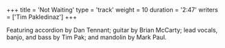 +++
title = 'Not Waiting'
type = 'track'
weight = 10
duration = '2:47'
writers = ['Tim Pakledinaz']
+++

Featuring accordion by Dan Tennant; guitar by Brian McCarty; lead vocals, banjo, and bass by Tim Pak; and mandolin by Mark Paul.
